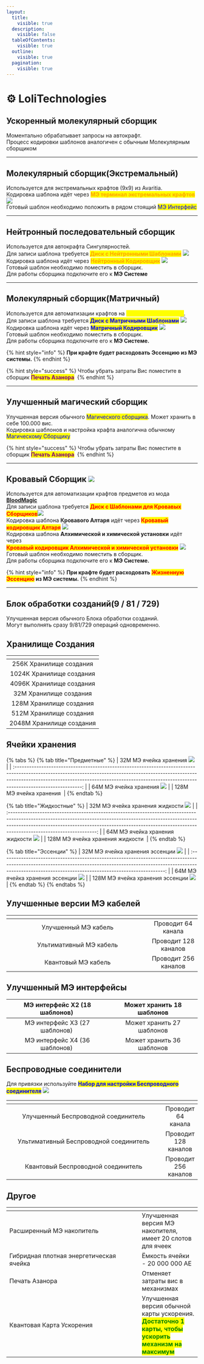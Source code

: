 ```yaml
---
layout:
  title:
    visible: true
  description:
    visible: false
  tableOfContents:
    visible: true
  outline:
    visible: true
  pagination:
    visible: true
---
```


# ⚙ LoliTechnologies

## Ускоренный молекулярный сборщик<img src="https://cdn.discordapp.com/attachments/1166830674548891760/1166830990187036672/b987594889ed49bc.png?ex=654beb0a&#x26;is=6539760a&#x26;hm=4ff250ba450d1675d1ef40a89ab2a93e871033a9da3ff30fa4f1876245f5200a&#x26;" alt="" data-size="original">

Моментально обрабатывает запросы на автокрафт. \
Процесс кодировки шаблонов аналогичен с обычным Молекулярным сборщиком

***

## Молекулярный сборщик(Экстремальный)<img src="https://cdn.discordapp.com/attachments/1166830674548891760/1166831003315228702/d2c33c9470a49834.png?ex=654beb0d&#x26;is=6539760d&#x26;hm=fa9a6dd48e2626acbd016b9c988d2af68c6e389ab53041dd1627286f377d29f9&#x26;" alt="" data-size="original">

Используется для экстремальных крафтов (9х9) из Avaritia. \
Кодировка шаблона идёт через <mark style="color:orange;">**МЭ терминал экстремальных крафтов**</mark> ![](https://cdn.discordapp.com/attachments/1166830628470263829/1167186912449155082/M\_.png?ex=654d3685\&is=653ac185\&hm=348013b185568d6ea4ef6b8193de3ccd551739519c70f6b2b43740c0fca482c1&)\
Готовый шаблон необходимо положить в рядом стоящий <mark style="color:blue;">МЭ Интерфейс</mark>

***

## Нейтронный последовательный сборщик<img src="https://cdn.discordapp.com/attachments/1166830674548891760/1166831062354239599/f724f533fd2ecbd9.png?ex=654beb1b&#x26;is=6539761b&#x26;hm=b97ffec6ac310d7ce7fec6ab31b54407f11eabb6d459d4f8d9ae27b4ae32b520&#x26;" alt="" data-size="original">

Используется для автокрафта Сингулярностей.\
Для записи шаблона требуется <mark style="color:orange;">**Диск с Нейтронными Шаблонами**</mark> ![](https://cdn.discordapp.com/attachments/1166830715736948796/1168154503338528839/ezgif.com-gif-maker\_3.gif?ex=6550bba8\&is=653e46a8\&hm=a4e6346b07e92024454e768225be48983165813fa70e66f69920e9e997e2cd54&)\
Кодировка шаблона идёт через <mark style="color:orange;">**Нейтронный Кодировщик**</mark> ![](https://media.discordapp.net/attachments/1166830628470263829/1167187036994801784/34a65aa3b66e0e55.png?ex=654d36a2\&is=653ac1a2\&hm=fc5ea3c0f079655decb4ace3e58a3755b5e19048bcd6a9c6a9c6987992e588af&=)\
Готовый шаблон необходимо поместить в сборщик. \
Для работы сборщика подключите его к **МЭ Системе**

***

## **Молекулярный сборщик(Матричный)**<img src="https://media.discordapp.net/attachments/1166830674548891760/1166831104070799401/e5e5c70eb9fc1b1a.png?ex=654beb25&#x26;is=65397625&#x26;hm=a1dfe8ec6f0bbefd2f6d18c9b9d033112ec64ecd46d8e475889de8ba3a8cbe13&#x26;=" alt="" data-size="original">

Используется для автоматизации крафтов на <mark style="color:yellow;">**Рунической Матрице**</mark>. \
Для записи шаблона требуется <mark style="color:blue;">**Диск с Матричными Шаблонами**</mark> ![](https://cdn.discordapp.com/attachments/1166830715736948796/1168154492949254235/ezgif.com-gif-maker\_2.gif?ex=6550bba6\&is=653e46a6\&hm=4f5fad3e01ea59f7ce83900176816ba7967795b8d744c981227c7b2c1e6b1ee3&)\
Кодировка шаблона идёт через <mark style="color:blue;">**Матричный Кодировщик**</mark> ![](https://media.discordapp.net/attachments/1166830628470263829/1167187010503581747/26a7df55070335eb.png?ex=654d369c\&is=653ac19c\&hm=4429e48a74ec246f6d0d6e8f87deae73f39dfd7fac172d55ac358150bc9d4ba9&=)\
Готовый шаблон необходимо поместить в сборщик. \
Для работы сборщика подключите его к **МЭ Системе.**

{% hint style="info" %}
**При крафте будет расходовать Эссенцию из МЭ системы.**
{% endhint %}

{% hint style="success" %}
Чтобы убрать затраты Вис поместите в сборщик <mark style="color:purple;">**Печать Азанора**</mark> <img src="https://cdn.discordapp.com/attachments/1147899507426721822/1147948700769988628/--4.gif" alt="" data-size="original">&#x20;
{% endhint %}

***

## **Улучшенный магический сборщик**<img src="https://media.discordapp.net/attachments/1166830674548891760/1166830970280890469/e158187e6d70fc28.png?ex=654beb05&#x26;is=65397605&#x26;hm=2ee06b46d2c4f7b1544ba4be6187449b19f4f7f92ed26ed0ce5c62226ed0297c&#x26;=" alt="" data-size="original">

Улучшенная версия обычного <mark style="color:blue;">Магического сборщика</mark>. Может хранить в себе 100.000 вис.\
Кодировка шаблонов и настройка крафта аналогична обычному <mark style="color:blue;">Магическому Сборщику</mark>

{% hint style="success" %}
Чтобы убрать затраты Вис поместите в сборщик <mark style="color:purple;">**Печать Азанора**</mark> <img src="https://cdn.discordapp.com/attachments/1147899507426721822/1147948700769988628/--4.gif" alt="" data-size="original">&#x20;
{% endhint %}

***

## Кровавый Сборщик ![](https://media.discordapp.net/attachments/1166830674548891760/1166831084357550280/a7295e56ddb48327.png?ex=654beb21\&is=65397621\&hm=c2d3b4cd78f40496fe6daae42aca085ef70c17de910f8224801fc6d965d15547&=)

Используется для автоматизации крафтов предметов из мода [**BloodMagic**](../blood-magic/) \
Для записи шаблона требуется <mark style="color:red;">**Диск с Шаблонами для Кровавых Сборщиков**</mark>![](https://cdn.discordapp.com/attachments/1166830715736948796/1168154470509711451/ezgif.com-gif-maker.gif?ex=6550bba1\&is=653e46a1\&hm=1111113e5fda6f6192ae38263b8e57250cdbd2791af6160c82ae9a59e7a2b430&)\
Кодировка шаблона **Кровавого Алтаря** идёт через <mark style="color:red;">**Кровавый кодировщик Алтаря**</mark> ![](https://media.discordapp.net/attachments/1166830628470263829/1167186972180226150/2b9c195e6ec89353.png?ex=654d3693\&is=653ac193\&hm=07c74a2473e4e16d2ffeb0df20a538bb30318b510f38ad808dbe5bfec70d6208&=)\
Кодировка шаблона **Алхимической и химической установки** идёт через \
<mark style="color:red;">**Кровавый кодировщик Алхимической и химической установки**</mark> ![](https://media.discordapp.net/attachments/1166830628470263829/1167186983584530502/e9b04598f028eca5.png?ex=654d3696\&is=653ac196\&hm=731d46d63b3a2bef7951c59f33b20ff477be9d90b9d93911e5d063ff37b978d1&=)\
Готовый шаблон необходимо поместить в сборщик. \
Для работы сборщика подключите его к **МЭ Системе.**

{% hint style="info" %}
**При крафте будет расходовать **<mark style="color:red;">**Жизненную Эссенцию**</mark>** из МЭ системы.**
{% endhint %}

***

## **Блок обработки созданий(9 / 81 / 729)**<img src="https://media.discordapp.net/attachments/1166830674548891760/1167181820559904818/ezgif.com-gif-maker_1.gif?ex=654d31c7&#x26;is=653abcc7&#x26;hm=42b81ce4e57a98e1614f5f8de12fd55b5b183dcfc224dd1de7369d878602ac51&#x26;=" alt="" data-size="original">

Улучшенная версия обычного Блока обработки созданий. \
Могут выполнять сразу 9/81/729 операций одновременно.

## Хранилище Создания

<table data-header-hidden data-full-width="false"><thead><tr><th align="center"></th></tr></thead><tbody><tr><td align="center">256К Хранилище создания<img src="https://cdn.discordapp.com/attachments/1166830628470263829/1167190368119431259/256K_.png?ex=654d39bd&#x26;is=653ac4bd&#x26;hm=be648083dafc440a7ac027f3c397db0de8d3d3a903ac56fc8919f77b5c2b0265&#x26;" alt="" data-size="original"></td></tr><tr><td align="center">1024К Хранилище создания<img src="https://cdn.discordapp.com/attachments/1166830628470263829/1167190398280667227/1024K_.png?ex=654d39c4&#x26;is=653ac4c4&#x26;hm=8dfd3a2accedc46ca6b75b780160d88adf678770681678bd529a3e42079b0498&#x26;" alt="" data-size="original"></td></tr><tr><td align="center">4096К Хранилище создания<img src="https://cdn.discordapp.com/attachments/1166830628470263829/1167190411614355517/4096K_.png?ex=654d39c7&#x26;is=653ac4c7&#x26;hm=e4ec32d3f848d4b668e924e8790883dd881cc3323da210cf92255abff9b7d0d7&#x26;" alt="" data-size="original"></td></tr><tr><td align="center">32М Хранилище создания<img src="https://media.discordapp.net/attachments/1166830628470263829/1167190435601592380/32M_.png?ex=654d39cd&#x26;is=653ac4cd&#x26;hm=3bc7c48d852267ab7af282de4567914af80ed3dfdc0e7eba721d72853627d5cb&#x26;=" alt="" data-size="original"></td></tr><tr><td align="center">128М Хранилище создания<img src="https://media.discordapp.net/attachments/1166830628470263829/1167190460410900570/128M_.png?ex=654d39d3&#x26;is=653ac4d3&#x26;hm=4f1e9d078078915ec9d57c8e2bbe49a1a21ddd226c6f2ee70c1f4db7ab600a50&#x26;=" alt="" data-size="original"></td></tr><tr><td align="center">512М Хранилище создания<img src="https://cdn.discordapp.com/attachments/1166830628470263829/1167190490207232061/512M_.png?ex=654d39da&#x26;is=653ac4da&#x26;hm=cbf4e1af27285a20dbde1accd4272bf659e84478b8110236b7a63610e5a098db&#x26;" alt="" data-size="original"></td></tr><tr><td align="center">2048М Хранилище создания<img src="https://cdn.discordapp.com/attachments/1166830628470263829/1167190504014884864/2048M_.png?ex=654d39dd&#x26;is=653ac4dd&#x26;hm=2b18986af5a31a63cd53a68c306e21c4ac8b9c43bcae69a3f57f3435882a6e80&#x26;" alt="" data-size="original"></td></tr></tbody></table>

## Ячейки хранения

{% tabs %}
{% tab title="Предметные" %}
|                          32М МЭ ячейка хранения ![](https://media.discordapp.net/attachments/1166830715736948796/1167186765979861032/32M\_.png?ex=654d3662\&is=653ac162\&hm=099893e2c27e9c2e2c41e3c346abc5bccfb3a79f7d38fd673436195b88ede284&=)                         |
| :---------------------------------------------------------------------------------------------------------------------------------------------------------------------------------------------------------------------------------------------------------------------: |
|                          64М МЭ ячейка хранения ![](https://media.discordapp.net/attachments/1166830715736948796/1167186803468554310/64M\_.png?ex=654d366b\&is=653ac16b\&hm=8130bc52f1e610fb7c22486bb94b49893f774a31d042028625587ae5fcfac612&=)                         |
| 128М МЭ ячейка хранения <img src="https://media.discordapp.net/attachments/1166830715736948796/1167186842534281266/128M_.png?ex=654d3674&#x26;is=653ac174&#x26;hm=cf8a8710848309da24979e47b34d0686342538f621c17ac6e06051b0d1b28465&#x26;=" alt="" data-size="original"> |
{% endtab %}

{% tab title="Жидкостные" %}
|                          32М МЭ ячейка хранения жидкости ![](https://media.discordapp.net/attachments/1166830715736948796/1167186743250923640/32M\_.png?ex=654d365c\&is=653ac15c\&hm=37388b190a5e0b471d67f0fd17ecbeff5f6dd039021011a72d7f4eeba4297e56&=)                         |
| :------------------------------------------------------------------------------------------------------------------------------------------------------------------------------------------------------------------------------------------------------------------------------: |
|                           64М МЭ ячейка хранения жидкости ![](https://cdn.discordapp.com/attachments/1166830715736948796/1167186781549101136/64M\_.png?ex=654d3666\&is=653ac166\&hm=d7d7f6db803707c64433d9ccab0ee6ce277014ccc8e94af73d6aa21708938c88&)                           |
| 128М МЭ ячейка хранения жидкости <img src="https://media.discordapp.net/attachments/1166830715736948796/1167186813677490196/128M_.png?ex=654d366d&#x26;is=653ac16d&#x26;hm=9aab44baf5d98719531c1b81a705593ae6f3bbfcac46ef3307caeab5631a84ea&#x26;=" alt="" data-size="original"> |
{% endtab %}

{% tab title="Эссенции" %}
|  32М МЭ ячейка хранения эссенции ![](https://media.discordapp.net/attachments/1166830715736948796/1167186755687039027/32M\_.png?ex=654d365f\&is=653ac15f\&hm=ac87701c4e7f61e05c57b7e24dad483f4e8c75b3bf8a293451a7150a967c3e5a&=)  |
| :-------------------------------------------------------------------------------------------------------------------------------------------------------------------------------------------------------------------------------: |
|  64М МЭ ячейка хранения эссенции ![](https://media.discordapp.net/attachments/1166830715736948796/1167186792114552932/64M\_.png?ex=654d3668\&is=653ac168\&hm=5165e2eb96cd066649088d675654ed72226693a3e58677422bd137deacb2fb87&=)  |
| 128М МЭ ячейка хранения эссенции ![](https://media.discordapp.net/attachments/1166830715736948796/1167186825308274729/128M\_.png?ex=654d3670\&is=653ac170\&hm=f1945dfc0e2fff423cd1960e0492bdc956a7b8b1e40a594b9f7efc429b34da5a&=) |
{% endtab %}
{% endtabs %}

## Улучшенные версии МЭ кабелей

<table data-header-hidden><thead><tr><th width="359" align="center"></th><th align="center"></th></tr></thead><tbody><tr><td align="center">Улучшенный МЭ кабель<img src="https://cdn.discordapp.com/attachments/1147899489294749768/1147913209056088114/--2.gif" alt=""></td><td align="center">Проводит 64 канала</td></tr><tr><td align="center">Ультимативный МЭ кабель<img src="https://cdn.discordapp.com/attachments/1147899489294749768/1147913759784980490/--2.gif" alt=""></td><td align="center">Проводит 128 каналов</td></tr><tr><td align="center">Квантовый МЭ кабель<img src="https://cdn.discordapp.com/attachments/1147899489294749768/1147918328875192390/--2.gif" alt=""></td><td align="center">Проводит 256 каналов</td></tr></tbody></table>

## Улучшенный МЭ интерфейсы

|  МЭ интерфейс Х2 (18 шаблонов) <img src="https://cdn.discordapp.com/attachments/1167783311914045500/1167784018905923634/Interfaces.gif?ex=654f629e&#x26;is=653ced9e&#x26;hm=f32f85d647ba01e4e032a3f878ebf72af6d05e62fbc693444dcef85660f92d30&#x26;" alt="" data-size="original"> | Может хранить 18 шаблонов |
| :------------------------------------------------------------------------------------------------------------------------------------------------------------------------------------------------------------------------------------------------------------------------------: | :-----------------------: |
| МЭ интерфейс Х3 (27 шаблонов) <img src="https://cdn.discordapp.com/attachments/1167783311914045500/1167785122603479061/Interfaces2.gif?ex=654f63a5&#x26;is=653ceea5&#x26;hm=10bdd02e644c9490a61719814e5ba8d8788579743d99ea21f00f7366364fc782&#x26;" alt="" data-size="original"> | Может хранить 27 шаблонов |
| МЭ интерфейс Х4 (36 шаблонов) <img src="https://cdn.discordapp.com/attachments/1167783311914045500/1167785137073815552/Interfaces3.gif?ex=654f63a9&#x26;is=653ceea9&#x26;hm=0d991b9993d8a55b5c9fd461a2d762800dbd45edf44aec38609fae2edd8a9ce2&#x26;" alt="" data-size="original"> | Может хранить 36 шаблонов |

## Беспроводные соединители

Для привязки используйте <mark style="color:blue;">**Набор для настройки Беспроводного соединителя**</mark> ![](https://media.discordapp.net/attachments/1166830715736948796/1167188400412053574/c2f3710a33300aca.png?ex=654d37e7\&is=653ac2e7\&hm=11b0f19cb0c2ee270644f94ed7ba1f05f5b89c22d29ac4bf9d05ff824651da6e&=)

<table data-header-hidden><thead><tr><th width="506" align="center"></th><th align="center"></th></tr></thead><tbody><tr><td align="center">Улучшенный Беспроводной соединитель <img src="https://cdn.discordapp.com/attachments/1167783311914045500/1167786699745673246/Wireless.gif?ex=654f651d&#x26;is=653cf01d&#x26;hm=566811007fe77f53762b8e56ca33cb819f35b9cd62f9ef43d6f3257137a8676a&#x26;" alt="" data-size="original"></td><td align="center">Проводит 64 канала</td></tr><tr><td align="center">Ультимативный Беспроводной соединитель <img src="https://cdn.discordapp.com/attachments/1167783311914045500/1167786711619747940/2Wireless.gif?ex=654f6520&#x26;is=653cf020&#x26;hm=7112c6ad2a388962dfe642babfcc37994a9003fdfa25ec6cbba2fa71ea93b4c5&#x26;" alt="" data-size="original"></td><td align="center">Проводит 128 каналов</td></tr><tr><td align="center">Квантовый Беспроводной соединитель <img src="https://cdn.discordapp.com/attachments/1167783311914045500/1167786723841945640/3Wireless.gif?ex=654f6523&#x26;is=653cf023&#x26;hm=c8631b9f728b816cfb8aa3e8f7214a3ef597d4abe9e7c17fb588a4a82dc2b99a&#x26;" alt="" data-size="original"></td><td align="center">Проводит 256 каналов</td></tr></tbody></table>

## Другое&#x20;

<table data-header-hidden><thead><tr><th width="333"></th><th></th></tr></thead><tbody><tr><td>Расширенный МЭ накопитель <img src="https://media.discordapp.net/attachments/1166830628470263829/1167188551901925446/dd7a536e6946d1a1.png?ex=654d380c&#x26;is=653ac30c&#x26;hm=686d030da11816d31bc4d6319e3890b3cc92461a049a5110cde91d0d48a36f1b&#x26;=" alt="" data-size="original"></td><td>Улучшенная версия МЭ накопителя, имеет 20 слотов для ячеек</td></tr><tr><td>Гибридная плотная энергетическая ячейка <img src="https://media.discordapp.net/attachments/1166830628470263829/1167192605172433007/2.png?ex=654d3bd2&#x26;is=653ac6d2&#x26;hm=ef70be82941024b5ff52cb96a1d205f3c11605e704d44be846ad38ad37d4bf82&#x26;=" alt="" data-size="original"></td><td>Ёмкость ячейки - 20 000 000 AE</td></tr><tr><td>Печать Азанора <img src="https://cdn.discordapp.com/attachments/1147899507426721822/1147948700769988628/--4.gif" alt="" data-size="original"></td><td>Отменяет затраты вис в механизмах</td></tr><tr><td>Квантовая Карта Ускорения <img src="https://media.discordapp.net/attachments/1166830715736948796/1167188349392535632/3c468fb238fcbfa3.png?ex=654d37db&#x26;is=653ac2db&#x26;hm=20a909e9c424597f4be207d45ca21c7375e11f9da1ee21e563e8e78115994d7b&#x26;=" alt="" data-size="original"></td><td>Улучшенная версия обычной карты ускорения. <mark style="color:green;"><strong>Достаточно 1 карты, чтобы ускорить механизм на максимум</strong></mark></td></tr></tbody></table>

